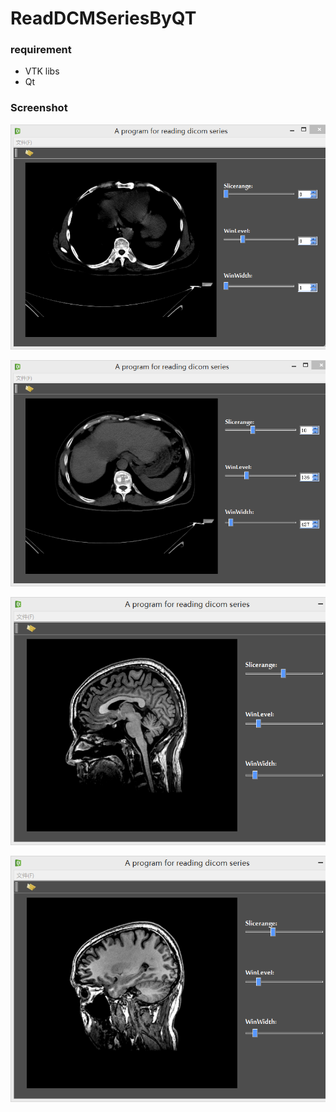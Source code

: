 ReadDCMSeriesByQT
=================
### requirement
* VTK libs
* Qt

### Screenshot
![alt tag](https://raw.githubusercontent.com/timlentse/ReadDCMSeriesByQT/master/screenshot1.png)

![alt tag](https://raw.githubusercontent.com/timlentse/ReadDCMSeriesByQT/master/screenshot2.png)

![alt tag](https://raw.githubusercontent.com/timlentse/ReadDCMSeriesByQT/master/screenshot3.png)

![alt tag](https://raw.githubusercontent.com/timlentse/ReadDCMSeriesByQT/master/screenshot4.png)
